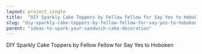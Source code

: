 ```yaml
---
layout: project_single
title:  "DIY Sparkly Cake Toppers by Fellow Fellow for Say Yes to Hoboken"
slug: "diy-sparkly-cake-toppers-by-fellow-fellow-for-say-yes-to-hoboken"
parent: "ideas-to-spark-your-sandwich-cake-decoration"
---
```

DIY Sparkly Cake Toppers by Fellow Fellow for Say Yes to Hoboken